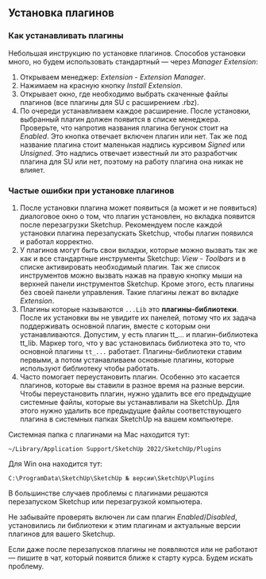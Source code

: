 ## Установка плагинов

### Как устанавливать плагины

Небольшая инструкцию по установке плагинов. Способов  установки много, но будем использовать стандартный — через _Manager Extension_:

1.  Открываем менеджер: _Extension_  - _Extension Manager_.
2.  Нажимаем на красную кнопку _Install Extension_.
3.  Открывает окно, где необходимо выбрать скаченные файлы плагинов (все плагины для SU с расширением .rbz).
4.  По очереди устанавливаем каждое расширение. После установки, выбранный плагин должен появится в списке менеджера. Проверьте, что напротив названия плагина бегунок стоит на _Enabled_. Это кнопка отвечает включен плагин или нет. Так же под название плагина стоит маленькая надпись курсивом _Signed_ или _Unsigned_. Это надпись отвечает известный ли это разработчик плагина для SU или нет, поэтому на работу плагина она никак не влияет.

### Частые ошибки при установке плагинов

1.  После установки плагина может появиться (а может и не появиться) диалоговое окно о том, что плагин установлен, но вкладка появится после перезагрузки Sketchup. Рекомендуем после каждой установки плагина перезапускать Sketchup, чтобы плагин появился и работал корректно.
2.  У плагинов могут быть свои вкладки, которые можно вызвать так же как и все стандартные инструменты Sketchup: _View_  -  _Toolbars_ и в списке активировать необходимый плагин. Так же список инструментов можно вызвать нажав на правую кнопку мыши на верхней панели инструментов Sketchup. Кроме этого, есть плагины без своей панели управления. Такие плагины лежат во вкладке _Extension_.
3. Плагины которые называются `...Lib` это **плагины-библиотеки**.  После их установки вы не увидите их панелей, потому что их задача поддерживать основной плагин, вместе с которым они устанавливаются. Допустим, у есть плагин tt_... и плагин-библиотека tt_lib. Маркер того, что у вас установилась библиотека это то, что основной плагины `tt_...` работает. Плагины-библиотеки ставим первыми, а потом устанавливаем основные плагины, которые используют библиотеку чтобы работать.
4. Часто помогает переустановить плагин. Особенно это касается плагинов, которые вы ставили в разное время на разные версии. Чтобы переустановить плагин, нужно удалить все его предыдущие системные файлы, которые вы устанавливали на SketchUp. Для этого нужно удалить все предыдущие файлы соответствующего плагина в системных папках SketchUp на вашем компьютере.

Системная папка с плагинами на Mac находится тут:  

`~/Library/Application Support/SketchUp 2022/SketchUp/Plugins `

Для Win она находится тут:
 
`C:\ProgramData\SketchUp\SketchUp № версии\SketchUp\Plugins`

В большинстве случаев проблемы с плагинами решаются перезапуском Sketchup или перезагрузкой компьютера. 

Не забывайте проверять включен ли сам плагин _Enabled_/_Disabled_, установились ли библиотеки к этим плагинам и актуальные версии плагинов для вашего Sketchup.

Если даже после перезапусков плагины не появляются или не работают — пишите в чат, который появится ближе к старту курса. Будем искать проблему.
